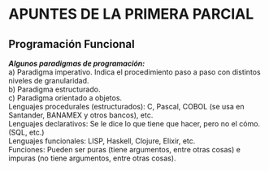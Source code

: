 # APUNTES DE LA PRIMERA PARCIAL
## Programación Funcional
***Algunos paradigmas de programación:***     
a) Paradigma imperativo. Indica el procedimiento paso a paso con distintos niveles de granularidad.  
b) Paradigma estructurado.  
c) Paradigma orientado a objetos.  
  Lenguajes procedurales (estructurados): C, Pascal, COBOL (se usa en Santander, BANAMEX y otros bancos), etc.  
  Lenguajes declarativos: Se le dice lo que tiene que hacer, pero no el cómo. (SQL, etc.)  
  Lenguajes funcionales: LISP, Haskell, Clojure, Elixir, etc.  
Funciones: Pueden ser puras (tiene argumentos, entre otras cosas) e impuras (no tiene argumentos, entre otras cosas).  

